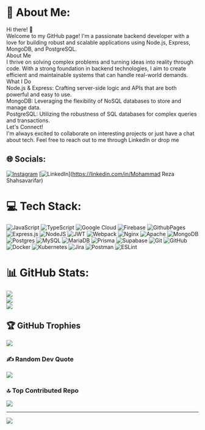 # 💫 About Me:

Hi there! 👋<br>Welcome to my GitHub page! I'm a passionate backend developer with a love for building robust and scalable applications using Node.js, Express, MongoDB, and PostgreSQL.<br>About Me<br>I thrive on solving complex problems and turning ideas into reality through code. With a strong foundation in backend technologies, I aim to create efficient and maintainable systems that can handle real-world demands.<br>What I Do<br>Node.js & Express: Crafting server-side logic and APIs that are both powerful and easy to use.<br>MongoDB: Leveraging the flexibility of NoSQL databases to store and manage data.<br>PostgreSQL: Utilizing the robustness of SQL databases for complex queries and transactions.<br>Let's Connect!<br>I'm always excited to collaborate on interesting projects or just have a chat about tech. Feel free to reach out to me through LinkedIn or drop me

## 🌐 Socials:

[![Instagram](https://img.shields.io/badge/Instagram-%23E4405F.svg?logo=Instagram&logoColor=white)](https://instagram.com/_69.ir) [![LinkedIn](https://img.shields.io/badge/LinkedIn-%230077B5.svg?logo=linkedin&logoColor=white)](https://linkedin.com/in/Mohammad Reza Shahsavarifar)

# 💻 Tech Stack:

![JavaScript](https://img.shields.io/badge/javascript-%23323330.svg?style=flat&logo=javascript&logoColor=%23F7DF1E) ![TypeScript](https://img.shields.io/badge/typescript-%23007ACC.svg?style=flat&logo=typescript&logoColor=white) ![Google Cloud](https://img.shields.io/badge/GoogleCloud-%234285F4.svg?style=flat&logo=google-cloud&logoColor=white) ![Firebase](https://img.shields.io/badge/firebase-%23039BE5.svg?style=flat&logo=firebase) ![GithubPages](https://img.shields.io/badge/github%20pages-121013?style=flat&logo=github&logoColor=white) ![Express.js](https://img.shields.io/badge/express.js-%23404d59.svg?style=flat&logo=express&logoColor=%2361DAFB) ![NodeJS](https://img.shields.io/badge/node.js-6DA55F?style=flat&logo=node.js&logoColor=white) ![JWT](https://img.shields.io/badge/JWT-black?style=flat&logo=JSON%20web%20tokens) ![Webpack](https://img.shields.io/badge/webpack-%238DD6F9.svg?style=flat&logo=webpack&logoColor=black) ![Nginx](https://img.shields.io/badge/nginx-%23009639.svg?style=flat&logo=nginx&logoColor=white) ![Apache](https://img.shields.io/badge/apache-%23D42029.svg?style=flat&logo=apache&logoColor=white) ![MongoDB](https://img.shields.io/badge/MongoDB-%234ea94b.svg?style=flat&logo=mongodb&logoColor=white) ![Postgres](https://img.shields.io/badge/postgres-%23316192.svg?style=flat&logo=postgresql&logoColor=white) ![MySQL](https://img.shields.io/badge/mysql-4479A1.svg?style=flat&logo=mysql&logoColor=white) ![MariaDB](https://img.shields.io/badge/MariaDB-003545?style=flat&logo=mariadb&logoColor=white) ![Prisma](https://img.shields.io/badge/Prisma-3982CE?style=flat&logo=Prisma&logoColor=white) ![Supabase](https://img.shields.io/badge/Supabase-3ECF8E?style=flat&logo=supabase&logoColor=white) ![Git](https://img.shields.io/badge/git-%23F05033.svg?style=flat&logo=git&logoColor=white) ![GitHub](https://img.shields.io/badge/github-%23121011.svg?style=flat&logo=github&logoColor=white) ![Docker](https://img.shields.io/badge/docker-%230db7ed.svg?style=flat&logo=docker&logoColor=white) ![Kubernetes](https://img.shields.io/badge/kubernetes-%23326ce5.svg?style=flat&logo=kubernetes&logoColor=white) ![Jira](https://img.shields.io/badge/jira-%230A0FFF.svg?style=flat&logo=jira&logoColor=white) ![Postman](https://img.shields.io/badge/Postman-FF6C37?style=flat&logo=postman&logoColor=white) ![ESLint](https://img.shields.io/badge/ESLint-4B3263?style=flat&logo=eslint&logoColor=white)

# 📊 GitHub Stats:

![](https://github-readme-stats.vercel.app/api?username=MohammadrezaShahsavarifar&theme=blue-green&hide_border=false&include_all_commits=true&count_private=false)<br/>
![](https://github-readme-streak-stats.herokuapp.com/?user=MohammadrezaShahsavarifar&theme=blue-green&hide_border=false)<br/>
![](https://github-readme-stats.vercel.app/api/top-langs/?username=MohammadrezaShahsavarifar&theme=blue-green&hide_border=false&include_all_commits=true&count_private=false&layout=compact)

## 🏆 GitHub Trophies

![](https://github-profile-trophy.vercel.app/?username=MohammadrezaShahsavarifar&theme=radical&no-frame=false&no-bg=true&margin-w=4)

### ✍️ Random Dev Quote

![](https://quotes-github-readme.vercel.app/api?type=vetical&theme=radical)

### 🔝 Top Contributed Repo

![](https://github-contributor-stats.vercel.app/api?username=MohammadrezaShahsavarifar&limit=5&theme=dark&combine_all_yearly_contributions=true)

---

[![](https://visitcount.itsvg.in/api?id=MohammadrezaShahsavarifar&icon=0&color=9)](https://visitcount.itsvg.in)

<!-- Proudly created with GPRM ( https://gprm.itsvg.in ) -->
